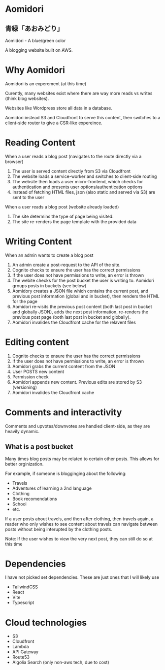 # Aomidori
## 青緑「あおみどり」
Aomidori - A blue/green color

A blogging website built on AWS.

# Why Aomidori
Aomidori is an experement (at this time)

Curently, many websites exist where there are way more reads vs writes (think blog websites).

Websites like Wordpress store all data in a database. 

Aomidori instead S3 and Cloudfront to serve this content, then switches to a client-side router to give a CSR-like expereince.

# Reading Content
When a user reads a blog post (navigates to the route directly via a browser)
1. The user is served content directly from S3 via Cloudfront
2. The website loads a service-worker and switches to client-side routing
3. The website then loads a user micro-frontend, which checks for authentication and presents user options/authentication options
4. Instead of fetching HTML files, json (also static and served via S3) are sent to the user

When a user reads a blog post (website already loaded)
1. The site determins the type of page being visited.
2. The site re-renders the page template with the provided data

# Writing Content
When an admin wants to create a blog post
1. An admin create a post-request to the API of the site.
2. Cognito checks to ensure the user has the correct permissions
3. If the user does not have permissions to write, an error is thrown
4. The webite checks for the post bucket the user is writing to. Aomidori groups posts in buckets (see below)
5. Aomidory creates a JSON file which contains the current post, and previous post information (global and in bucket), then renders the HTML for the page
6. Aomidori re-visits the previous post content (both last post in bucket and globally JSON), adds the next post information, re-renders the previous post page (both last post in bucket and globally).
7. Aomidori invalides the Cloudfront cache for the relavent files

# Editing content
1. Cognito checks to ensure the user has the correct permissions
2. If the user does not have permissions to write, an error is thrown
3. Aomidori grabs the current content from the JSON
4. User POSTS new content
5. Permission check
6. Aomidori appends new content. Previous edits are stored by S3 (versioning)
7. Aomidori invalides the Cloudfront cache

# Comments and interactivity
Comments and upvotes/downvotes are handled client-side, as they are heavily dynamic.

## What is a post bucket
Many times blog posts may be related to certain other posts. This allows for better orginization.

For example, if someone is blogginging about the following:
- Travels
- Adventures of learning a 2nd language
- Clothing
- Book recomendations
- School
- etc.

If a user posts about travels, and then after clothing, then travels again, a reader who only wishes to see content about travels can navigate between posts without being interupted by the clothing posts.

Note: If the user wishes to view the very next post, they can still do so at this time


# Dependencies
I have not picked set dependencies. These are just ones that I will likely use

- TailwindCSS
- React
- Vite
- Typescript

# Cloud technologies
- S3
- Cloudfront
- Lambda
- API Gateway
- Route53
- Algolia Search (only non-aws tech, due to cost)
